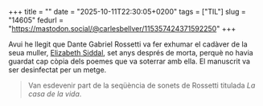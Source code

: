+++
title = ""
date = "2025-10-11T22:30:05+0200"
tags = ["TIL"]
slug = "14605"
fedurl = "https://mastodon.social/@carlesbellver/115357424371592250"
+++

Avui he llegit que Dante Gabriel Rossetti va fer exhumar el cadàver de la seua muller, [Elizabeth Siddal](https://en.wikipedia.org/wiki/Elizabeth_Siddal), set anys després de morta, perquè no havia guardat cap còpia dels poemes que va soterrar amb ella. El manuscrit va ser desinfectat per un metge.

> Van esdevenir part de la seqüència de sonets de Rossetti titulada *La casa de la vida*.
